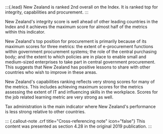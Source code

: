 :::{.lead}
New Zealand is ranked 2nd overall on the Index. It is ranked top for integrity,
capabilities and procurement.
:::

New Zealand's integrity score is well ahead of other leading countries in the
Index and it achieves the maximum score for almost half of the metrics within
this indicator.

New Zealand's top position for procurement is primarily because of its maximum
scores for three metrics: the extent of e-procurement functions within
government procurement systems; the role of the central purchasing body; and
the extent to which policies are in place to enable small and medium-sized
enterprises to take part in central government procurement. This suggests that
New Zealand has positive lessons to share with other countries who wish to
improve in these areas.

New Zealand's capabilities ranking reflects very strong scores for many of the
metrics. This includes achieving maximum scores for the metrics assessing the
extent of IT and influencing skills in the workplace. Scores for the job
related learning metric are very strong as well.

Tax administration is the main indicator where New Zealand's performance is
less strong relative to other countries.

::: {.callout-note .crf title="Cross-referencing note" icon="false"}
This content was presented as section 4.28 in the original 2019 publication.
:::
